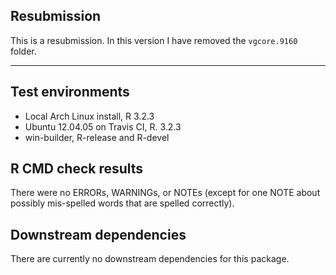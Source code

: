 ## Resubmission

This is a resubmission. In this version I have removed the `vgcore.9160`
folder.

---

## Test environments

* Local Arch Linux install, R 3.2.3
* Ubuntu 12.04.05 on Travis CI, R. 3.2.3
* win-builder, R-release and R-devel


## R CMD check results

There were no ERRORs, WARNINGs, or NOTEs (except for one NOTE about possibly
mis-spelled words that are spelled correctly).


## Downstream dependencies

There are currently no downstream dependencies for this package.
